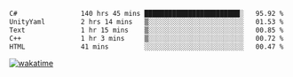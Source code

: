 <!--START_SECTION:waka-->

```txt
C#                140 hrs 45 mins ████████████████████████░   95.92 %
UnityYaml         2 hrs 14 mins   ▒░░░░░░░░░░░░░░░░░░░░░░░░   01.53 %
Text              1 hr 15 mins    ▒░░░░░░░░░░░░░░░░░░░░░░░░   00.85 %
C++               1 hr 3 mins     ▒░░░░░░░░░░░░░░░░░░░░░░░░   00.72 %
HTML              41 mins         ░░░░░░░░░░░░░░░░░░░░░░░░░   00.47 %
```

<!--END_SECTION:waka-->
[![wakatime](https://wakatime.com/badge/user/6c2f442e-41b4-42e3-bc06-d5d8203ad1da.svg)](https://wakatime.com/@6c2f442e-41b4-42e3-bc06-d5d8203ad1da)
